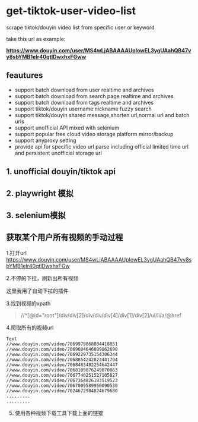 # get-tiktok-user-video-list
scrape tiktok/douyin video list from specific user or keyword

take this url as example:


**https://www.douyin.com/user/MS4wLjABAAAAUpIowEL3ygUAahQB47vy8sbYMB1eIr40qtlDwxhxFGww**


## feautures    

*  support batch download from user realtime and archives
*  support batch download from search page realtime and archives
*  support batch download from tags realtime and archives
*  support  tiktok/douyin username nickname fuzzy search
*  support tiktok/douyin shared message,shorten url,normal url and batch urls
*  support unofficial API mixed with selenium 
*  support popular free cloud video storage platform mirror/backup
*  support anyproxy setting
*  provide api for specific video url parse including official limited time url and persistent unofficial storage url

## 1. unofficial douyin/tiktok api


## 2. playwright 模拟


## 3. selenium模拟


## 获取某个用户所有视频的手动过程

1.打开url
https://www.douyin.com/user/MS4wLjABAAAAUpIowEL3ygUAahQB47vy8sbYMB1eIr40qtlDwxhxFGw

2.不停的下拉，刷新出所有视频

这里我用了自动下拉的插件

3.找到视频的xpath    

>//*[@id="root"]/div/div[2]/div/div/div[4]/div[1]/div[2]/ul/li/a/@href

4.爬取所有的视频url
```
Text
//www.douyin.com/video/7069979868804418851
//www.douyin.com/video/7069604646809062690
//www.douyin.com/video/7069229735154306344
//www.douyin.com/video/7068854242823441704
//www.douyin.com/video/7068483482254642447
//www.douyin.com/video/7068109876249070863
//www.douyin.com/video/7067740251527105827
//www.douyin.com/video/7067364826183519523
//www.douyin.com/video/7067009589950090530
//www.douyin.com/video/7024672984824679680
.........
.........
```
5. 使用各种视频下载工具下载上面的链接

